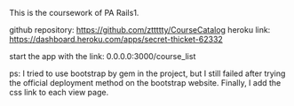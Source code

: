 This is the coursework of PA Rails1.

github repository: https://github.com/zttttty/CourseCatalog
heroku link: https://dashboard.heroku.com/apps/secret-thicket-62332

start the app with the link: 0.0.0.0:3000/course_list

ps: I tried to use bootstrap by gem in the project, but I still failed after trying the
official deployment method on the bootstrap website. Finally, I add the css link
to each view page.
